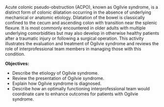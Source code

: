 Acute colonic pseudo-obstruction (ACPO), known as Ogilvie syndrome, is a distinct form of colonic dilatation occurring in the absence of underlying mechanical or anatomic etiology. Dilatation of the bowel is classically confined to the cecum and ascending colon with transition near the splenic flexure. It is most commonly encountered in older adults with multiple underlying comorbidities but may also develop in otherwise healthy patients after a traumatic injury or following a surgical operation. This activity illustrates the evaluation and treatment of Ogilvie syndrome and reviews the role of interprofessional team members in managing those with this condition.

**Objectives:**
- Describe the etiology of Ogilvie syndrome.
- Review the presentation of Ogilvie syndrome.
- Explain how Ogilvie syndrome is diagnosed.
- Describe how an optimally functioning interprofessional team would coordinate care to enhance outcomes for patients with Ogilvie syndrome.